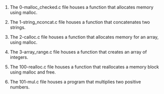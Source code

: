 1. The 0-malloc_checked.c file houses a function that allocates memory using malloc.

2. The 1-string_nconcat.c file houses a function that concatenates two strings.

3. The 2-calloc.c file houses a function that allocates memory for an array, using malloc.

4. The 3-array_range.c file houses a function that creates an array of integers.

5. The 100-realloc.c file houses a function that reallocates a memory block using malloc and free.

6. The 101-mul.c file houses a program that multiplies two positive numbers.
